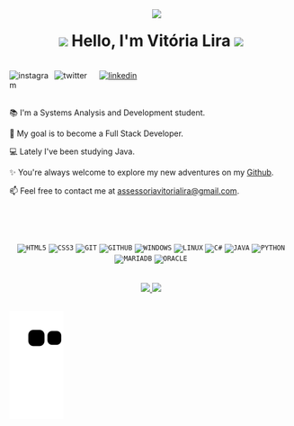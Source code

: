 <img align="right" width="250px" src="https://scontent.frec15-1.fna.fbcdn.net/v/t39.30808-6/287715590_1356594644826621_2449544033746228293_n.jpg?_nc_cat=107&ccb=1-7&_nc_sid=730e14&_nc_ohc=hjNKGjNwZzgAX_eCbeo&_nc_ht=scontent.frec15-1.fna&oh=00_AT_HwpVWUQf2A06X_oeyOOKkG6TZC-uXMYd_8e9eltjEDg&oe=62ACD893">

<h1 align="center"><img src="https://media.giphy.com/media/eNYPgt0DJBeTr3i6TG/giphy.gif" width="90"> Hello, I'm Vitória Lira <img src="https://media.giphy.com/media/eNYPgt0DJBeTr3i6TG/giphy.gif" width="90"></h1> 

</br>

<div dsplay="inline-block">
 <a href="https://www.instagram.com/vitoriallira/">
   <img align="left" width="80px" src="https://i.ibb.co/qkGSp1D/instagram.png" alt="instagram" style="vertical-align:top;">
 </a> 
 <a href="https://twitter.com/vitoriallira">
   <img align="left" width="80px" src="https://i.ibb.co/ZcFHDpv/twitter.png" alt="twitter" style="vertical-align:top;">
 </a>
 <a href="https://www.linkedin.com/in/vit%C3%B3ria-lira-450b721b0/">
   <img width="80px" src="https://i.ibb.co/RyZx12b/linkedin.png" alt="linkedin" style="vertical-align:top;">
 </a>
</div>

</br>
</br>

<div display="inline-block">
  <p align="left">📚 I'm a Systems Analysis and Development student.</p>
  <p align="left">🚀 My goal is to become a Full Stack Developer.</p>
  <p align="left">💻 Lately I've been studying Java.</p>
  <p align="left">✨ You're always welcome to explore my new adventures on my <a href="https://github.com/VitoriaLira?tab=repositories">Github</a>.</p>
  <p align="left">📫 Feel free to contact me at <a href="mailto:assessoriavitorialira@gmail.com">assessoriavitorialira@gmail.com</a>.</p> 
</div>

</br>

##

</br>

<div align= "center">
  <code><img width="40px" src="https://cdn.jsdelivr.net/gh/devicons/devicon/icons/html5/html5-original.svg" title = "HTML5"/></code>
  <code><img width="40px" src="https://cdn.jsdelivr.net/gh/devicons/devicon/icons/css3/css3-original.svg" title = "CSS3"/></code>
  <code><img width="40px" src="https://cdn.jsdelivr.net/gh/devicons/devicon/icons/git/git-original.svg" title = "GIT"/></code>
  <code><img width="40px" src="https://cdn.jsdelivr.net/gh/devicons/devicon/icons/github/github-original.svg" title = "GITHUB"/></code>
  <code><img width="40px" src="https://cdn.jsdelivr.net/gh/devicons/devicon/icons/windows8/windows8-original.svg" title = "WINDOWS"/></code>
  <code><img width="40px" src="https://cdn.jsdelivr.net/gh/devicons/devicon/icons/linux/linux-original.svg" title = "LINUX"/></code>
  <code><img width="40px" src="https://cdn.jsdelivr.net/gh/devicons/devicon/icons/csharp/csharp-original.svg" title = "C#"/></code>
  <code><img width="40px" src="https://cdn.jsdelivr.net/gh/devicons/devicon/icons/java/java-original.svg" title = "JAVA"/></code>
  <code><img width="40px" src="https://cdn.jsdelivr.net/gh/devicons/devicon/icons/python/python-original.svg" title = "PYTHON"/></code>
  <code><img width="40px" src="https://www.vectorlogo.zone/logos/mariadb/mariadb-icon.svg" title = "MARIADB"/></code>
  <code><img width="40px" src="https://cdn.jsdelivr.net/gh/devicons/devicon/icons/oracle/oracle-original.svg" title = "ORACLE"/></code>
</div>

</br> 
</br>

<div align="center">
  <a href="https://github.com/VitoriaLira">
  <img height="147em" src="https://github-readme-stats.vercel.app/api?username=VitoriaLira&show_icons=true&theme=algolia&include_all_commits=true&count_private=true"/>
  <img height="147em" src="https://github-readme-stats.vercel.app/api/top-langs/?username=VitoriaLira&layout=compact&langs_count=7&theme=algolia"/>
</div>

</br>

![Snake animation](https://github.com/VitoriaLira/VitoriaLira/blob/output/github-contribution-grid-snake.svg)
